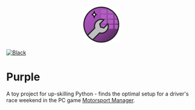 <p align="center">
<a>
    <img src="purple_logo.svg" alt="Puuuuuuuuuuuuuuuurple" height="96">
</a>
</p>

</a>
<a href="https://github.com/psf/black">
    <img src="https://img.shields.io/badge/code/style-black-000000.svg"
         alt="Black" />
</a>
</p>

# Purple
A toy project for up-skilling Python - finds the optimal setup for a driver's
race weekend in the PC game [Motorsport Manager](http://www.motorsportmanager.com/).
